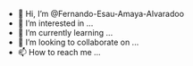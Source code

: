 - 👋 Hi, I’m @Fernando-Esau-Amaya-Alvaradoo
- 👀 I’m interested in ...
- 🌱 I’m currently learning ...
- 💞️ I’m looking to collaborate on ...
- 📫 How to reach me ...

<!---
Fernando-Esau-Amaya-Alvaradoo/Fernando-Esau-Amaya-Alvaradoo is a ✨ special ✨ repository because its `README.md` (this file) appears on your GitHub profile.
You can click the Preview link to take a look at your changes.
--->

